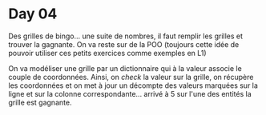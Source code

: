 # Day 04

Des grilles de bingo... une suite de nombres, il faut remplir les grilles et trouver la gagnante. On va reste sur de la POO (toujours cette idée de pouvoir utiliser ces petits exercices comme exemples en L1)

On va modéliser une grille par un dictionnaire qui à la valeur associe le couple de coordonnées. Ainsi, on _check_ la valeur sur la grille, on récupère les coordonnées et on met à jour un décompte des valeurs marquées sur la ligne et sur la colonne correspondante... arrivé à 5 sur l'une des entités la grille est gagnante.
